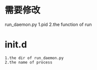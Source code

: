 # 需要修改
run_daemon.py
    1.pid
    2.the function of run

# init.d
    1.the dir of run_daemon.py
    2.the name of process

